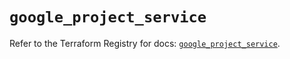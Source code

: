 # `google_project_service`

Refer to the Terraform Registry for docs: [`google_project_service`](https://registry.terraform.io/providers/hashicorp/google-beta/6.29.0/docs/resources/google_project_service).
